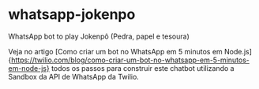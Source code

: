 # whatsapp-jokenpo
WhatsApp bot to play Jokenpô (Pedra, papel e tesoura)

Veja no artigo [Como criar um bot no WhatsApp em 5 minutos em Node.js]{https://twilio.com/blog/como-criar-um-bot-no-whatsapp-em-5-minutos-em-node-js} todos os passos para construir este chatbot utilizando a Sandbox da API de WhatsApp da Twilio.
